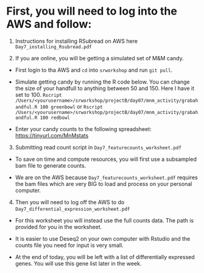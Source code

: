 # First, you will need to log into the AWS and follow:


1. Instructions for installing RSubread on AWS here `Day7_installing_Rsubread.pdf`

2. If you are online, you will be getting a simulated set of M&M candy. 

- First login to tha AWS and `cd` into `srworkshop` and run `git pull`. 
- Simulate getting candy by running the R code below. You can change the size of your handfull to anything between 50 and 150. Here I have it set to 100.
   `Rscript /Users/<yourusername>/srworkshop/projectB/day07/mnm_activity/grabahandful.R 100 greenbowl`
or
`Rscript /Users/<yourusername>/srworkshop/projectB/day07/mnm_activity/grabahandful.R 100 redbowl`

- Enter your candy counts to the following spreadsheet: https://tinyurl.com/MnMstats

3. Submitting read count script in `Day7_featurecounts_worksheet.pdf`

- To save on time and compute resources, you will first use a subsampled bam file to generate counts. 
 
- We are on the AWS because `Day7_featurecounts_worksheet.pdf` requires the bam files which are very BIG to load and process on your personal computer.

4. Then you will need to log off the AWS to do `Day7_differential_expression_worksheet.pdf`

- For this worksheet you will instead use the full counts data. The path is provided for you in the worksheet.

- It is easier to use Deseq2 on your own computer with Rstudio and the counts file you need for input is very small.

- At the end of today, you will be left with a list of differentially expressed genes. You will use this gene list later in the week.
